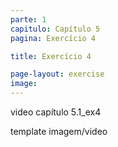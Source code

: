 ```yaml
---
parte: 1
capitulo: Capítulo 5
pagina: Exercício 4

title: Exercício 4

page-layout: exercise
image:
---
```


video capítulo 5.1_ex4

template imagem/video

